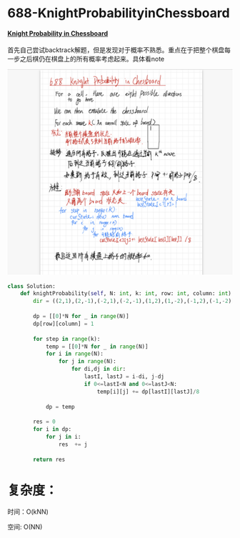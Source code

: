 # 688-KnightProbabilityinChessboard

#### [Knight Probability in Chessboard](https://leetcode-cn.com/problems/knight-probability-in-chessboard/)



首先自己尝试backtrack解题，但是发现对于概率不熟悉。重点在于把整个棋盘每一步之后棋仍在棋盘上的所有概率考虑起来。具体看note

![image-20211106165609512](https://raw.githubusercontent.com/q815101630/pic_storage/main/img/image-20211106165609512.png)

```python
class Solution:
    def knightProbability(self, N: int, k: int, row: int, column: int) -> float:
        dir = ((2,1),(2,-1),(-2,1),(-2,-1),(1,2),(1,-2),(-1,2),(-1,-2))

        dp = [[0]*N for _ in range(N)]
        dp[row][column] = 1

        for step in range(k):
            temp = [[0]*N for _ in range(N)]
            for i in range(N):
                for j in range(N):
                    for di,dj in dir:
                        lastI, lastJ = i-di, j-dj
                        if 0<=lastI<N and 0<=lastJ<N:
                            temp[i][j] += dp[lastI][lastJ]/8
            
            dp = temp

        res = 0
        for i in dp:
            for j in i:
                res  += j
        
        return res
```

# 复杂度：

时间：O(kNN)

空间: O(NN)

